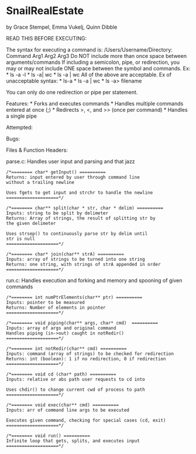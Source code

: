 # SnailRealEstate
by Grace Stempel, Emma Vukelj, Quinn Dibble

READ THIS BEFORE EXECUTING:

The syntax for executing a command is:
/Users/Username/Directory: Command Arg1 Arg2 Arg3
Do NOT include more than once space between arguments/commands
If including a semicolon, pipe, or redirection, you may or may not include ONE space
between the symbol and commands.
Ex:
	* ls -a -l
	* ls -a| wc
	* ls -a | wc
All of the above are acceptable.
Ex of unacceptable syntax:
	* ls-a
	* ls -a   |        wc
	* ls -a>	filename

You can only do one redirection or pipe per statement.

Features:
	 * Forks and executes commands
	 * Handles multiple commands entered at once (;)
	 * Redirects >, <, and >> (once per command)
	 * Handles a single pipe

Attempted:

Bugs:

Files & Function Headers:

parse.c: Handles user input and parsing and that jazz

	/*======== char* getInput() ==========
	Returns: input entered by user through command line
	without a trailing newline

	Uses fgets to get input and strchr to handle the newline
	====================*/
	
	/*======== char** split(char * str, char * delim) ==========
	Inputs: string to be split by delimeter
	Returns: Array of strings, the result of splitting str by
	the given delimeter

	Uses strsep() to continuously parse str by delim until
	str is null
	====================*/

	/*======== char* join(char** strA) ==========
	Inputs: array of strings to be turned into one string
	Returns: one string, with strings of strA appended in order
	====================*/

run.c: Handles execution and forking and memory and spooning of given commands

	/*======== int numPtrElements(char** ptr) ==========
	Inputs: pointer to be measured
	Returns: Number of elements in pointer
	====================*/

	/*======== void piping(char** args, char* cmd)  ==========
	Inputs: array of args and original command
	Handles piping (in->out) caught in notRedir()
	====================*/

	/*======== int notRedir(char** cmd) ==========
	Inputs: command (array of strings) to be checked for redirection
	Returns: int (boolean): 1 if no redirection, 0 if redirection
	====================*/

	/*======== void cd (char* path) ==========
	Inputs: relative or abs path user requests to cd into

	Uses chdir() to change current cwd of process to path
	====================*/

	/*======== void exec(char** cmd) ==========
	Inputs: arr of command line args to be executed

	Executes given command, checking for special cases (cd, exit)
	====================*/

	/*======== void run() ==========
	Infinite loop that gets, splits, and executes input
	====================*/

